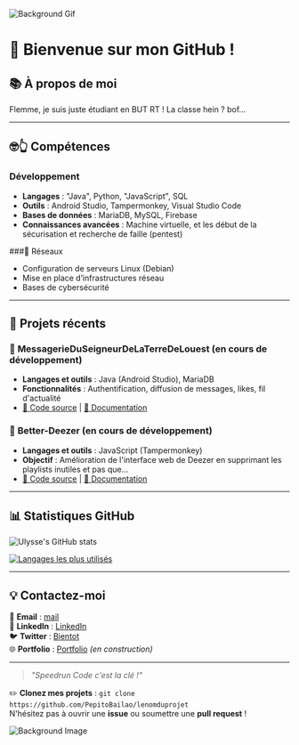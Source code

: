 ![Background Gif](https://tenor.com/fr/view/drive-ryan-gosling-drive-title-sequence-drive-opening-gosling-gif-1712547453029357827)

# 👺 Bienvenue sur mon GitHub !

## 📚 À propos de moi  
Flemme, je suis juste étudiant en BUT RT ! La classe hein ? bof...

---

## 🤓👆 Compétences
### Développement
- **Langages** : "Java", Python, "JavaScript", SQL
- **Outils** : Android Studio, Tampermonkey, Visual Studio Code
- **Bases de données** : MariaDB, MySQL, Firebase
- **Connaissances avancées** : Machine virtuelle, et les début de la sécurisation et recherche de faille (pentest)

###📡 Réseaux
- Configuration de serveurs Linux (Debian)
- Mise en place d’infrastructures réseau
- Bases de cybersécurité

---

## 🔨  Projets récents
### 📱 **MessagerieDuSeigneurDeLaTerreDeLouest (en cours de développement)**
- **Langages et outils** : Java (Android Studio), MariaDB
- **Fonctionnalités** : Authentification, diffusion de messages, likes, fil d'actualité
- [📂 Code source](https://github.com/PepitoBailao/MessagerieDuSeigneurDeLaTerreDeLouest) | [📘 Documentation](https://github.com/PepitoBailao/MessagerieDuSeigneurDeLaTerreDeLouest/wiki)

### 📀 **Better-Deezer (en cours de développement)**
- **Langages et outils** : JavaScript (Tampermonkey)
- **Objectif** : Amélioration de l'interface web de Deezer en supprimant les playlists inutiles et pas que...
- [📂 Code source](https://github.com/PepitoBailao/better-deezer) | [📘 Documentation](https://github.com/PepitoBailao/better-deezer/blob/main/README.md)

---

## 📊 Statistiques GitHub  
![Ulysse's GitHub stats](https://github-readme-stats.vercel.app/api?username=PepitoBailao&show_icons=true&theme=radical)

[![Langages les plus utilisés](https://github-readme-stats.vercel.app/api/top-langs/?username=PepitoBailao&layout=compact&theme=radical)](https://github.com/anuraghazra/github-readme-stats)

---

## 💡 Contactez-moi
📧 **Email** : [mail](mailto:ulysse.richard@proton.me)  
🔗 **LinkedIn** : [LinkedIn](https://www.linkedin.com/in/ulysse-richard/)  
🐦 **Twitter** : [Bientot](https://twitter.com/)  
🌐 **Portfolio** : [Portfolio]([https://github](https://pepitobailao.github.io/portfolio/)) *(en construction)*

---

> *"Speedrun Code c'est la clé !"*

✏️ **Clonez mes projets** : `git clone https://github.com/PepitoBailao/lenomduprojet`  
N'hésitez pas à ouvrir une **issue** ou soumettre une **pull request** !

![Background Image](https://wallpapercave.com/wp/Z80rFYN.jpg)
